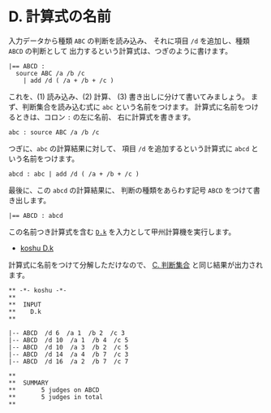 # D. 計算式の名前


入力データから種類 `ABC` の判断を読み込み、
それに項目 `/d` を追加し、種類 `ABCD` の判断として
出力するという計算式は、つぎのように書けます。

~~~~~~~~~~~~~~~~~~~~~~~~~~~~~~~~~~~~~~~~~~~~ { .koshu .input }
|== ABCD :
  source ABC /a /b /c
    | add /d ( /a + /b + /c )
~~~~~~~~~~~~~~~~~~~~~~~~~~~~~~~~~~~~~~~~~~~~~~~~~~~~~~~~~~~~~~~

これを、(1) 読み込み、(2) 計算、
(3) 書き出しに分けて書いてみましょう。
まず、判断集合を読み込む式に `abc` という名前をつけます。
計算式に名前をつけるときは、コロン `:` の左に名前、
右に計算式を書きます。

~~~~~~~~~~~~~~~~~~~~~~~~~~~~~~~~~~~~~~~~~~~~ { .koshu .input }
abc : source ABC /a /b /c
~~~~~~~~~~~~~~~~~~~~~~~~~~~~~~~~~~~~~~~~~~~~~~~~~~~~~~~~~~~~~~~

つぎに、`abc` の計算結果に対して、
項目 `/d` を追加するという計算式に
`abcd` という名前をつけます。

~~~~~~~~~~~~~~~~~~~~~~~~~~~~~~~~~~~~~~~~~~~~ { .koshu .input }
abcd : abc | add /d ( /a + /b + /c )
~~~~~~~~~~~~~~~~~~~~~~~~~~~~~~~~~~~~~~~~~~~~~~~~~~~~~~~~~~~~~~~

最後に、この `abcd` の計算結果に、
判断の種類をあらわす記号 `ABCD` をつけて書き出します。

~~~~~~~~~~~~~~~~~~~~~~~~~~~~~~~~~~~~~~~~~~~~ { .koshu .input }
|== ABCD : abcd
~~~~~~~~~~~~~~~~~~~~~~~~~~~~~~~~~~~~~~~~~~~~~~~~~~~~~~~~~~~~~~~

この名前つき計算式を含む [`D.k`][D.k]
を入力として甲州計算機を実行します。

* [koshu D.k]

計算式に名前をつけて分解しただけなので、
[C. 判断集合][C] と同じ結果が出力されます。

~~~~~~~~~~~~~~~~~~~~~~~~~~~~~~~~~~~~~~~~~~~~ { .koshu .output }
** -*- koshu -*-
**  
**  INPUT
**    D.k
**    

|-- ABCD  /d 6  /a 1  /b 2  /c 3
|-- ABCD  /d 10  /a 1  /b 4  /c 5
|-- ABCD  /d 10  /a 3  /b 2  /c 5
|-- ABCD  /d 14  /a 4  /b 7  /c 3
|-- ABCD  /d 16  /a 2  /b 7  /c 7

**  
**  SUMMARY
**       5 judges on ABCD
**       5 judges in total
**
~~~~~~~~~~~~~~~~~~~~~~~~~~~~~~~~~~~~~~~~~~~~~~~~~~~~~~~~~~~~~~~

[C]:    ../C
[D.k]:  D.k
[koshu D.k]: INOUT.md
